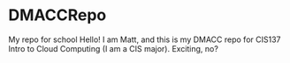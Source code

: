 # DMACCRepo
My repo for school
Hello! I am Matt, and this is my DMACC repo for CIS137 Intro to Cloud Computing (I am a CIS major). Exciting, no?
